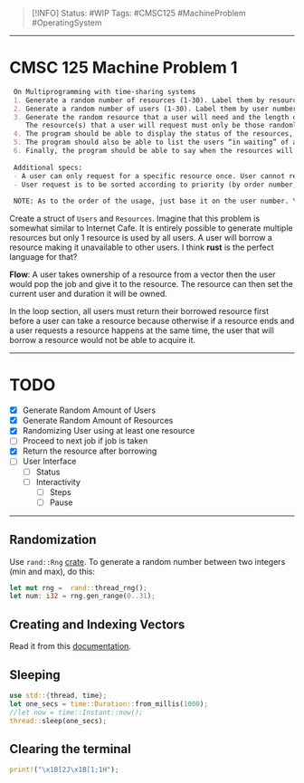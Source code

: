 > [!INFO]
> Status: #WIP
> Tags: #CMSC125 #MachineProblem #OperatingSystem

----
# CMSC 125 Machine Problem 1

```markdown
 On Multiprogramming with time-sharing systems
 1. Generate a random number of resources (1-30). Label them by resource number, between 1-30.
 2. Generate a random number of users (1-30). Label them by user number between, 1-30.
 3. Generate the random resource that a user will need and the length of the time that the user will use the resource (1-30 seconds).
    The resource(s) that a user will request must only be those randomly generated resources (from #1).
 4. The program should be able to display the status of the resources, including the user currently using the resource, the time (or time left) that the user needs to use the resource.
 5. The program should also be able to list the users “in waiting” of a resource, if there are any, and when these users will be able to start using the resource.
 6. Finally, the program should be able to say when the resources will be free of users (meaning, no user needs to use the resource).
 
 Additional specs:
 - A user can only request for a specific resource once. User cannot request for a resource multiple times.
 - User request is to be sorted according to priority (by order number, in increasing order)
 
 NOTE: As to the order of the usage, just base it on the user number. You may use any language for implementation.
```
Create a struct of `Users` and `Resources`. Imagine that this problem is somewhat similar to Internet Cafe. It is entirely possible to generate multiple resources but only 1 resource is used by all users. A user will borrow a resource making it unavailable to other users. I think **rust** is the perfect language for that?

**Flow**:
A user takes ownership of a resource from a vector then the user would pop the job and give it to the resource. The resource can then set the current user and duration it will be owned. 

In the loop section, all users must return their borrowed resource first before a user can take a resource because otherwise if a resource ends and a user requests a resource happens at the same time, the user that will borrow a resource would not be able to acquire it.

---
# TODO
- [x] Generate Random Amount of Users
- [x] Generate Random Amount of Resources
- [x] Randomizing User using at least one resource
- [ ] Proceed to next job if job is taken
- [x] Return the resource after borrowing
- [ ] User Interface
	- [ ] Status
	- [ ] Interactivity
		- [ ] Steps
		- [ ] Pause

---
## Randomization
Use `rand::Rng` [crate](https://rust-lang-nursery.github.io/rust-cookbook/algorithms/randomness.html). To generate a random number between two integers (min and max), do this:
```rust
let mut rng =  rand::thread_rng();
let num: i32 = rng.gen_range(0..31);
```

## Creating and Indexing Vectors
Read it from this [documentation](https://doc.rust-lang.org/book/ch08-01-vectors.html).

## Sleeping
```rust
use std::{thread, time};
let one_secs = time::Duration::from_millis(1000);
//let now = time::Instant::now();
thread::sleep(one_secs);
```

## Clearing the terminal
```rust
print!("\x1B[2J\x1B[1;1H");
```